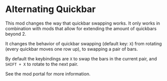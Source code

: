 # Alternating Quickbar

This mod changes the way that quickbar swapping works. It only works in combination with mods that allow for extending the amount of quickbars beyond 2.

It changes the behavior of quickbar swapping (default key: `X`) from rotating (every quickbar moves one row up), to swapping a pair of bars.

By default the keybindings are `X` to swap the bars in the current pair, and `SHIFT + X` to rotate to the next pair.

See the mod portal for more information.
